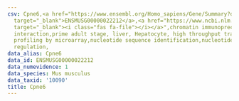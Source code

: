 ```yaml
---
csv: Cpne6,<a href="https://www.ensembl.org/Homo_sapiens/Gene/Summary?db=core;g=ENSMUSG00000022212"
  target="_blank">ENSMUSG00000022212</a>,<a href="https://www.ncbi.nlm.nih.gov/pubmed/23834426"
  target="_blank"><i class="fas fa-file"></i></a>",chromatin immunoprecipitation assay,direct
  interaction,prime adult stage, liver, Hepatocyte, high throughput transcription
  profiling by microarray,nucleotide sequence identification,nucleotide sequence identification,transcriptional
  regulation,
data_alias: Cpne6
data_id: ENSMUSG00000022212
data_numevidence: 1
data_species: Mus musculus
data_taxid: '10090'
title: Cpne6
---
```

